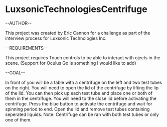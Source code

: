 # LuxsonicTechnologiesCentrifuge

--AUTHOR--

This project was created by Eric Cannon for a challenge as part of the interview process for Luxsonic Technologies Inc.

--REQUIREMENTS--

This project requires Touch controls to be able to interact with ojects in the scene. (Support for Oculus Go is something I would like to add)

--GOAL--

In front of you will be a table with a centrifuge on the left and two test tubes on the right. You will need to open the lid of the centrifuge by lifting the lip of the lid. You can then pick up each test tube and place one or both of them in the centrifuge. You will need to the close lid before activating the centrifuge. Press the blue button to activate the centrifuge and wait for spinning period to end. Open the lid and remove test tubes containing seperated liquids.
Note: Centrifuge can be ran with both test tubes or only one of them.
